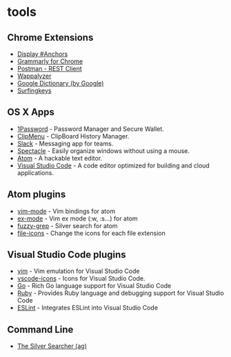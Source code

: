 # tools

## Chrome Extensions

- [Display #Anchors](https://chrome.google.com/webstore/detail/display-anchors/poahndpaaanbpbeafbkploiobpiiieko)
- [Grammarly for Chrome](https://chrome.google.com/webstore/detail/grammarly-for-chrome/kbfnbcaeplbcioakkpcpgfkobkghlhen)
- [Postman - REST Client](https://chrome.google.com/webstore/detail/postman-rest-client/fdmmgilgnpjigdojojpjoooidkmcomcm)
- [Wappalyzer](https://wappalyzer.com/download)
- [Google Dictionary (by Google)](https://chrome.google.com/webstore/detail/google-dictionary-by-goog/mgijmajocgfcbeboacabfgobmjgjcoja)
- [Surfingkeys](https://chrome.google.com/webstore/detail/surfingkeys/gfbliohnnapiefjpjlpjnehglfpaknnc)

## OS X Apps

- [1Password](https://itunes.apple.com/in/app/1password-password-manager/id443987910?mt=12) - Password Manager and Secure Wallet.
- [ClipMenu](http://www.clipmenu.com/) - ClipBoard History Manager.
- [Slack](https://itunes.apple.com/in/app/slack/id803453959) - Messaging app for teams.
- [Spectacle](https://www.spectacleapp.com/) - Easily organize windows without using a mouse.
- [Atom](https://atom.io/) - A hackable text editor.
- [Visual Studio Code](http://code.visualstudio.com/) - A code editor optimized for building and cloud applications. 

## Atom plugins
- [vim-mode](https://github.com/atom/vim-mode) - Vim bindings for atom
- [ex-mode](https://atom.io/packages/ex-mod) - Vim ex mode (:w, :s...) for atom
- [fuzzy-grep](https://atom.io/packages/atom-fuzzy-grep) - Silver search for atom
- [file-icons](https://atom.io/packages/file-icons) - Change the icons for each file extension

## Visual Studio Code plugins
- [vim](https://marketplace.visualstudio.com/items?itemName=vscodevim.vim) - Vim emulation for Visual Studio Code
- [vscode-icons](https://marketplace.visualstudio.com/items?itemName=robertohuertasm.vscode-icons) - Icons for Visual Studio Code.
- [Go](https://marketplace.visualstudio.com/items?itemName=lukehoban.Go) - Rich Go language support for Visual Studio Code
- [Ruby](https://marketplace.visualstudio.com/items?itemName=rebornix.Ruby) - Provides Ruby language and debugging support for Visual Studio Code
- [ESLint](https://marketplace.visualstudio.com/items?itemName=dbaeumer.vscode-eslint) - Integrates ESLint into Visual Studio Code

## Command Line

- [The Silver Searcher (ag)](https://github.com/ggreer/the_silver_searcher)
